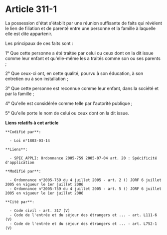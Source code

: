 # Article 311-1

La possession d'état s'établit par une réunion suffisante de faits qui révèlent le lien de filiation et de parenté entre une
personne et la famille à laquelle elle est dite appartenir.

Les principaux de ces faits sont :

1° Que cette personne a été traitée par celui ou ceux dont on la dit issue comme leur enfant et qu'elle-même les a traités
comme son ou ses parents ;

2° Que ceux-ci ont, en cette qualité, pourvu à son éducation, à son entretien ou à son installation ;

3° Que cette personne est reconnue comme leur enfant, dans la société et par la famille ;

4° Qu'elle est considérée comme telle par l'autorité publique ;

5° Qu'elle porte le nom de celui ou ceux dont on la dit issue.

**Liens relatifs à cet article**

	**Codifié par**:

	  - Loi n°1803-03-14

	**Liens**:

	  - SPEC_APPLI: Ordonnance 2005-759 2005-07-04 art. 20 : Spécificité d'application

	**Modifié par**:

	  - Ordonnance n°2005-759 du 4 juillet 2005 - art. 2 () JORF 6 juillet 2005 en vigueur le 1er juillet 2006
	  - Ordonnance n°2005-759 du 4 juillet 2005 - art. 5 () JORF 6 juillet 2005 en vigueur le 1er juillet 2006

	**Cité par**:

	  - Code civil - art. 317 (V)
	  - Code de l'entrée et du séjour des étrangers et ... - art. L111-6 (V)
	  - Code de l'entrée et du séjour des étrangers et ... - art. L752-1 (V)
